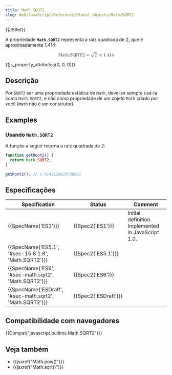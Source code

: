```yaml
---
title: Math.SQRT2
slug: Web/JavaScript/Reference/Global_Objects/Math/SQRT2
---
```


{{JSRef}}

A propriedade **`Math.SQRT2`** representa a raiz quadrada de 2, que é aproximadamente 1.414:

<math display="block"><semantics><mrow><mstyle mathvariant="monospace"><mi>Math.SQRT2</mi></mstyle><mo>=</mo><msqrt><mn>2</mn></msqrt><mo>≈</mo><mn>1.414</mn></mrow><annotation encoding="TeX">\mathtt{\mi{Math.SQRT2}} = \sqrt{2} \approx 1.414</annotation></semantics></math>

{{js_property_attributes(0, 0, 0)}}

## Descrição

Por `SQRT2` ser uma propriedade estática de `Math`, deve-se sempre usá-la como `Math.SQRT2`, e não como propriedade de um objeto `Math` criado por você (`Math` não é um construtor).

## Examples

### Usando `Math.SQRT2`

A função a seguir retorna a raiz quadrada de 2:

```js
function getRoot2() {
  return Math.SQRT2;
}

getRoot2(); // 1.4142135623730951
```

## Especificações

| Specification                                            | Status               | Comment                                            |
| -------------------------------------------------------- | -------------------- | -------------------------------------------------- |
| {{SpecName('ES1')}}                                      | {{Spec2('ES1')}}     | Initial definition. Implemented in JavaScript 1.0. |
| {{SpecName('ES5.1', '#sec-15.8.1.8', 'Math.SQRT2')}}     | {{Spec2('ES5.1')}}   |                                                    |
| {{SpecName('ES6', '#sec-math.sqrt2', 'Math.SQRT2')}}     | {{Spec2('ES6')}}     |                                                    |
| {{SpecName('ESDraft', '#sec-math.sqrt2', 'Math.SQRT2')}} | {{Spec2('ESDraft')}} |                                                    |

## Compatibilidade com navegadores

{{Compat("javascript.builtins.Math.SQRT2")}}

## Veja também

- {{jsxref("Math.pow()")}}
- {{jsxref("Math.sqrt()")}}
